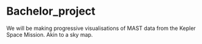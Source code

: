 # Bachelor_project
We will be making progressive visualisations of MAST data from the Kepler Space Mission. Akin to a sky map.
